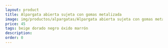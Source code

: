 ```yaml
---
layout: product
title: Alpargata abierta sujeta con gomas metalizada
image: img/productos/alpargatas/Alpargata abierta sujeta con gomas metalizada=45=beige dorado negro óxido marrón.webp
price: 45
tags: beige dorado negro óxido marrón
description: 
order: 0
---
```

